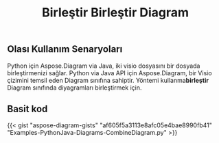 ﻿---
title: Birleştir Birleştir Diagram
type: docs
weight: 30
url: /tr/python-java/merge-combine-diagram/
description: Bu bölümde visio dosyasının nasıl birleştirileceği açıklanmaktadır.
---
## **Olası Kullanım Senaryoları**

Python için Aspose.Diagram via Java, iki visio dosyasını bir dosyada birleştirmenizi sağlar.
Python via Java API için Aspose.Diagram, bir Visio çizimini temsil eden Diagram sınıfına sahiptir.
Yöntemi kullanma**birleştir** Diagram sınıfında diyagramları birleştirmek için.

## **Basit kod**
{{< gist "aspose-diagram-gists" "af605f5a3113e8afc05e4bae8990fb41" "Examples-PythonJava-Diagrams-CombineDiagram.py" >}}

